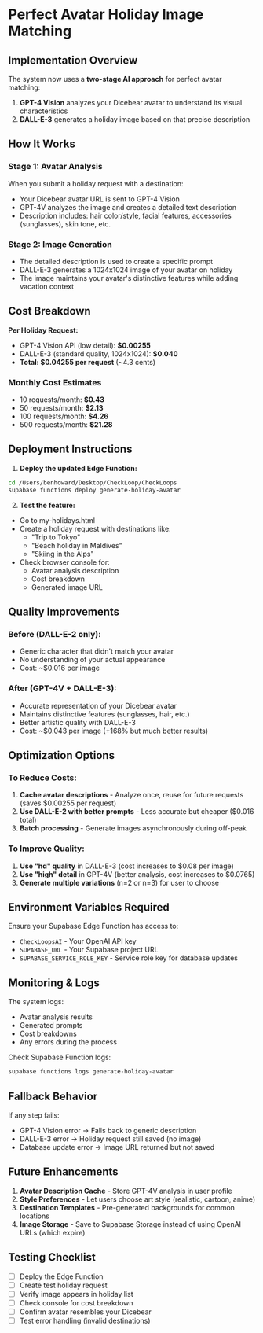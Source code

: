 # Perfect Avatar Holiday Image Matching

## Implementation Overview

The system now uses a **two-stage AI approach** for perfect avatar matching:

1. **GPT-4 Vision** analyzes your Dicebear avatar to understand its visual characteristics
2. **DALL-E-3** generates a holiday image based on that precise description

## How It Works

### Stage 1: Avatar Analysis
When you submit a holiday request with a destination:
- Your Dicebear avatar URL is sent to GPT-4 Vision
- GPT-4V analyzes the image and creates a detailed text description
- Description includes: hair color/style, facial features, accessories (sunglasses), skin tone, etc.

### Stage 2: Image Generation
- The detailed description is used to create a specific prompt
- DALL-E-3 generates a 1024x1024 image of your avatar on holiday
- The image maintains your avatar's distinctive features while adding vacation context

## Cost Breakdown

**Per Holiday Request:**
- GPT-4 Vision API (low detail): **$0.00255**
- DALL-E-3 (standard quality, 1024x1024): **$0.040**
- **Total: $0.04255 per request** (~4.3 cents)

### Monthly Cost Estimates
- 10 requests/month: **$0.43**
- 50 requests/month: **$2.13**
- 100 requests/month: **$4.26**
- 500 requests/month: **$21.28**

## Deployment Instructions

1. **Deploy the updated Edge Function:**
```bash
cd /Users/benhoward/Desktop/CheckLoop/CheckLoops
supabase functions deploy generate-holiday-avatar
```

2. **Test the feature:**
- Go to my-holidays.html
- Create a holiday request with destinations like:
  - "Trip to Tokyo"
  - "Beach holiday in Maldives"
  - "Skiing in the Alps"
- Check browser console for:
  - Avatar analysis description
  - Cost breakdown
  - Generated image URL

## Quality Improvements

### Before (DALL-E-2 only):
- Generic character that didn't match your avatar
- No understanding of your actual appearance
- Cost: ~$0.016 per image

### After (GPT-4V + DALL-E-3):
- Accurate representation of your Dicebear avatar
- Maintains distinctive features (sunglasses, hair, etc.)
- Better artistic quality with DALL-E-3
- Cost: ~$0.043 per image (+168% but much better results)

## Optimization Options

### To Reduce Costs:
1. **Cache avatar descriptions** - Analyze once, reuse for future requests (saves $0.00255 per request)
2. **Use DALL-E-2 with better prompts** - Less accurate but cheaper ($0.016 total)
3. **Batch processing** - Generate images asynchronously during off-peak

### To Improve Quality:
1. **Use "hd" quality** in DALL-E-3 (cost increases to $0.08 per image)
2. **Use "high" detail** in GPT-4V (better analysis, cost increases to $0.0765)
3. **Generate multiple variations** (n=2 or n=3) for user to choose

## Environment Variables Required

Ensure your Supabase Edge Function has access to:
- `CheckLoopsAI` - Your OpenAI API key
- `SUPABASE_URL` - Your Supabase project URL
- `SUPABASE_SERVICE_ROLE_KEY` - Service role key for database updates

## Monitoring & Logs

The system logs:
- Avatar analysis results
- Generated prompts
- Cost breakdowns
- Any errors during the process

Check Supabase Function logs:
```bash
supabase functions logs generate-holiday-avatar
```

## Fallback Behavior

If any step fails:
- GPT-4 Vision error → Falls back to generic description
- DALL-E-3 error → Holiday request still saved (no image)
- Database update error → Image URL returned but not saved

## Future Enhancements

1. **Avatar Description Cache** - Store GPT-4V analysis in user profile
2. **Style Preferences** - Let users choose art style (realistic, cartoon, anime)
3. **Destination Templates** - Pre-generated backgrounds for common locations
4. **Image Storage** - Save to Supabase Storage instead of using OpenAI URLs (which expire)

## Testing Checklist

- [ ] Deploy the Edge Function
- [ ] Create test holiday request
- [ ] Verify image appears in holiday list
- [ ] Check console for cost breakdown
- [ ] Confirm avatar resembles your Dicebear
- [ ] Test error handling (invalid destinations)